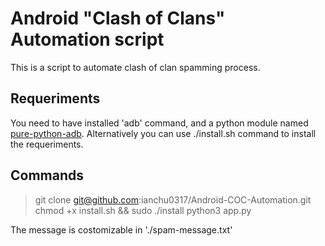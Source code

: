 # Android "Clash of Clans" Automation script

This is a script to automate clash of clan spamming process.

## Requeriments
You need to have installed 'adb' command, and a python module named [pure-python-adb](https://pypi.org/project/pure-python-adb/).
Alternatively you can use ./install.sh command to install the requeriments.

## Commands
> git clone git@github.com:ianchu0317/Android-COC-Automation.git
> chmod +x install.sh && sudo ./install
> python3 app.py

The message is costomizable in './spam-message.txt'


